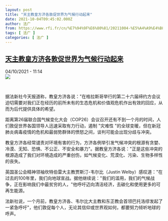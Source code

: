 ```yaml
---
layout: post
title: "天主教皇方济各敦促世界为气候行动起来"
date: 2021-10-04T09:45:02.000Z
author: 法广
from: https://www.rfi.fr/cn/%E7%94%9F%E6%80%81/20211004-%E5%A4%A9%E4%B8%BB%E6%95%99%E7%9A%87%E6%96%B9%E6%B5%8E%E5%90%84%E6%95%A6%E4%BF%83%E4%B8%96%E7%95%8C%E4%B8%BA%E6%B0%94%E5%80%99%E8%A1%8C%E5%8A%A8%E8%B5%B7%E6%9D%A5
tags: [ 法广 ]
categories: [ 法广 ]
---
```

<!--1633340702000-->
[天主教皇方济各敦促世界为气候行动起来](https://www.rfi.fr/cn/%E7%94%9F%E6%80%81/20211004-%E5%A4%A9%E4%B8%BB%E6%95%99%E7%9A%87%E6%96%B9%E6%B5%8E%E5%90%84%E6%95%A6%E4%BF%83%E4%B8%96%E7%95%8C%E4%B8%BA%E6%B0%94%E5%80%99%E8%A1%8C%E5%8A%A8%E8%B5%B7%E6%9D%A5)
------

<div>
<div>04/10/2021 - 11:14</div><img src="https://s.rfi.fr/media/display/53d1937e-2303-11ec-896c-005056a90284/pape-francois-vatican.jpg"><div >                    <p> </p><p>据法新社今天报道称，教皇方济各说："在格拉斯哥举行的第二十六届缔约方会议迫切需要对我们正在经历的前所未有的生态危机和价值观危机作出有效的回应，从而为后代提供具体的希望。</p><p>距离第26届联合国气候变化大会（COP26）会议召开还有不到一个月的时间，人们敦促世界各国领导人迅速采取有力行动，遏制 "灾难性 "的全球变暖，但在新冠肺炎病毒疫情的危机和最弱势群体的愤怒之间，谈判可能会出现分歧与冲突。</p><p>教皇方济各经常谴责对环境有害的行为，方济各例举引发气候冲突的根源有贪婪、冷漠、无知、恐惧、不公正、不安全和暴力"。据教皇方济各说："正是这些冲突的根源造成了我们对环境造成的严重创伤，如气候变化、荒漠化、污染、生物多样性的丧失。</p><p>英国圣公会精神领袖坎特伯雷大主教贾斯汀-韦尔比（Justin Welby）感叹道："在过去的100年里，我们向地球宣战。据他继续说："我们的滥用，我们的气候战争，正在影响我们中最贫穷的人，"他呼吁迈向清洁经济，去碳化和使用更多的可再生能源。</p><p>法新社说，一个月前，教皇方济各、韦尔比大主教和东正教会首领巴托洛缪发起了一紧急呼吁"，他们敦促每个人，无论其信仰或世界观如何，都要努力倾听地球的呼声。</p>                                            <div data-selfpromo-newsletter>    </div>    <div data-selfpromo-app>    </div>                </div>
</div>
